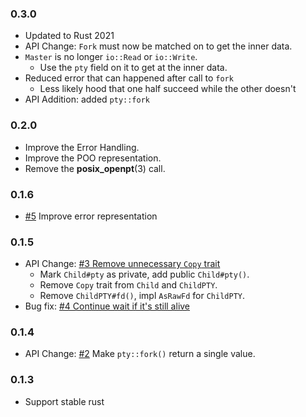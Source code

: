 ### 0.3.0
* Updated to Rust 2021
* API Change: `Fork` must now be matched on to get the inner data.
* `Master` is no longer `io::Read` or `io::Write`.
  * Use the `pty` field on it to get at the inner data.
* Reduced error that can happened after call to `fork`
  * Less likely hood that one half succeed while the other doesn't
* API Addition: added `pty::fork`

### 0.2.0
* Improve the Error Handling.
* Improve the POO representation.
* Remove the **posix_openpt**(3) call.

### 0.1.6

* [#5](https://github.com/hibariya/pty-rs/pull/5) Improve error representation

### 0.1.5

* API Change: [#3 Remove unnecessary `Copy` trait](https://github.com/hibariya/pty-rs/pull/3)
  * Mark `Child#pty` as private, add public `Child#pty()`.
  * Remove `Copy` trait from `Child` and `ChildPTY`.
  * Remove `ChildPTY#fd()`, impl `AsRawFd` for `ChildPTY`.
* Bug fix: [#4 Continue wait if it's still alive](https://github.com/hibariya/pty-rs/pull/4)

### 0.1.4

* API Change: [#2](https://github.com/hibariya/pty-rs/pull/2) Make `pty::fork()` return a single value.

### 0.1.3

* Support stable rust
